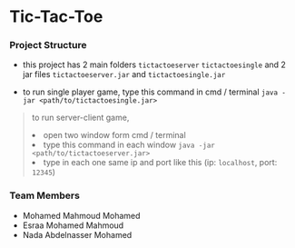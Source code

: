 # Tic-Tac-Toe

### Project Structure

- this project has 2 main folders `tictactoeserver` `tictactoesingle` and 2 jar files `tictactoeserver.jar` and `tictactoesingle.jar`

- to run single player game, type this command in cmd / terminal `java -jar <path/to/tictactoesingle.jar>`
> to run server-client game, <li>open two window form cmd / terminal</li><li> type this command in each window `java -jar <path/to/tictactoeserver.jar>`</li><li>type in each one same ip and port like this (ip: `localhost`, port: `12345`)</li>

### Team Members
- Mohamed Mahmoud Mohamed
- Esraa Mohamed Mahmoud
- Nada Abdelnasser Mohamed